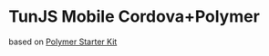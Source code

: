 TunJS Mobile Cordova+Polymer
============================

based on [Polymer Starter Kit](https://github.com/PolymerElements/polymer-starter-kit)
